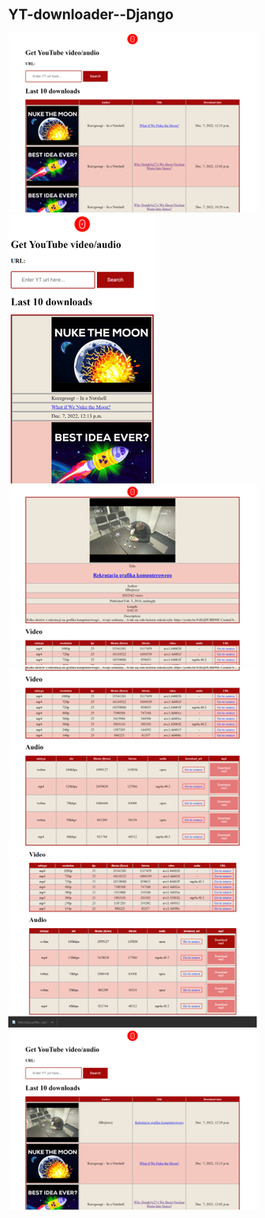 # YT-downloader--Django

<img src="img/1.png" width="600" />

<img src="img/2.png" width="300" />

<img src="img/3.png" width="600" />

<img src="img/4.png" width="600" />

<img src="img/5.png" width="600" />

<img src="img/6.png" width="600" />
